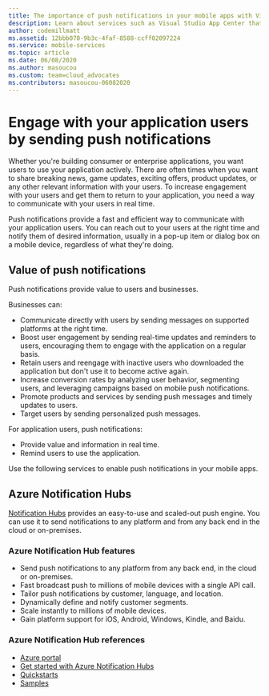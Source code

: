 ```yaml
---
title: The importance of push notifications in your mobile apps with Visual Studio App Center and Azure Notification Hubs
description: Learn about services such as Visual Studio App Center that you can use to engage with your mobile application users.
author: codemillmatt
ms.assetid: 12bbb070-9b3c-4faf-8588-ccff02097224
ms.service: mobile-services
ms.topic: article
ms.date: 06/08/2020
ms.author: masoucou
ms.custom: team=cloud_advocates
ms.contributors: masoucou-06082020
---
```


# Engage with your application users by sending push notifications

Whether you're building consumer or enterprise applications, you want users to use your application actively. There are often times when you want to share breaking news, game updates, exciting offers, product updates, or any other relevant information with your users. To increase engagement with your users and get them to return to your application, you need a way to communicate with your users in real time.

Push notifications provide a fast and efficient way to communicate with your application users. You can reach out to your users at the right time and notify them of desired information, usually in a pop-up item or dialog box on a mobile device, regardless of what they're doing.

## Value of push notifications

Push notifications provide value to users and businesses.

Businesses can:

- Communicate directly with users by sending messages on supported platforms at the right time.
- Boost user engagement by sending real-time updates and reminders to users, encouraging them to engage with the application on a regular basis.
- Retain users and reengage with inactive users who downloaded the application but don't use it to become active again.
- Increase conversion rates by analyzing user behavior, segmenting users, and leveraging campaigns based on mobile push notifications.
- Promote products and services by sending push messages and timely updates to users.
- Target users by sending personalized push messages.

For application users, push notifications:

- Provide value and information in real time.
- Remind users to use the application.

Use the following services to enable push notifications in your mobile apps.

## Azure Notification Hubs

[Notification Hubs](/azure/notification-hubs/notification-hubs-push-notification-overview) provides an easy-to-use and scaled-out push engine. You can use it to send notifications to any platform and from any back end in the cloud or on-premises.

### Azure Notification Hub features

- Send push notifications to any platform from any back end, in the cloud or on-premises.
- Fast broadcast push to millions of mobile devices with a single API call.
- Tailor push notifications by customer, language, and location.
- Dynamically define and notify customer segments.
- Scale instantly to millions of mobile devices.
- Gain platform support for iOS, Android, Windows, Kindle, and Baidu.

### Azure Notification Hub references

- [Azure portal](https://portal.azure.com) 
- [Get started with Azure Notification Hubs](/azure/notification-hubs/)
- [Quickstarts](/azure/notification-hubs/create-notification-hub-portal)
- [Samples](/azure/notification-hubs/samples)
